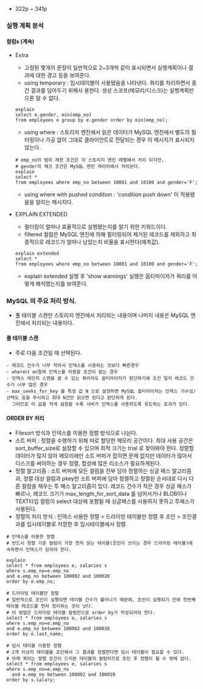 - 322p ~ 341p

### 실행 계획 분석
#### 컬럼s (계속)
- Extra
    - 고정된 몇개의 문장이 일반적으로 2~3개씩 같이 표시되면서 실행계획이나 결과에 대한 경고 등을 보여준다.
    - using temporary : 임시테이블이 사용됐음을 나타낸다. 쿼리를 처리하면서 중간 결과를 담아두기 위해사 용한다. 생성 스코프(메모리/디스크)는 실행계획만으론 알 수 없다.
    ```mysql
    explain
    select e.gender, min(emp_no)
    from employees e group by e.gender order by min(emp_no);
    ```
    - using where : 스토리지 엔진에서 읽은 데이터가 MySQL 엔진에서 별도의 필터링이나 가공 없이
    그대로 클라이언트로 전달되는 경우 이 메시지가 표시되지 않는다.
    ```mysql
    # emp_no의 범위 제한 조건은 각 스토리지 엔진 레벨에서 처리 되지만,
    # gender의 체크 조건은 MySQL 엔진 레이어에서 처리된다.
    explain
    select *
    from employees where emp_no between 10001 and 10100 and gender='F';
    ```
    - using where with pushed condition : 'condition push down' 이 적용됐음을 알리는 메시지다.
     
- EXPLAIN EXTENDED
    - 필터링이 얼마나 효율적으로 실행됐는지를 알기 위한 키워드이다.
    - filtered 컬럼은 MySQL 엔진에 의해 필터링되어 제거된 레코드를 제외하고 최종적으로 레코드가 얼마나 남았는지 비율을 표시한다(예측값).
    ```mysql
    explain extended
    select *
    from employees where emp_no between 10001 and 10100 and gender='F';
    ```
    - explain extended 실행 후 'show warnings' 실행은 옵티마이저가 쿼리를 어떻게 해석했는지를 보여준다.
    
### MySQL 의 주요 처리 방식.
- 풀 테이블 스캔만 스토리지 엔진에서 처리되는 내용이며 나머지 내용은 MySQL 엔진에서 처리되는 내용이다. 

#### 풀 테이블 스캔 
- 주로 다음 조건일 때 선택된다.
```
- 레코드 건수가 너무 작아서 인덱스를 사용하는 것보다 빠른경우
- where나 on절에 인덱스를 이용할 조건이 없는 경우
- 인덱스 레인지 스캔을 쓸 수 있는 쿼리라도 옵티마이저가 판단하기에 조건 일치 레코드 건수가 너무 많은 경우
- max_seeks_for_key 를 특정 값 N 으로 설정하면 MySQL 옵티마이저는 인덱스 기수성/선택도 등을 무시하고 최대 N건만 읽으면 된다고 판단하게 된다.
  그러므로 이 값을 적게 설정할 수록 서버가 인덱스를 사용하도록 유도하는 효과가 있다.
```

#### ORDER BY 처리 
- Filesort 방식과 인덱스를 이용한 정렬 방식으로 나뉜다.
- 소트 버퍼 : 정렬을 수행하기 위해 따로 할당한 메모리 공간이다. 최대 사용 공간은 sort_buffer_size로 설정할 수 있으며 최적 크기는 trial 로 찾아봐야 한다.
        정렬할 데이터가 많지 않아 메모리에만 소트 버퍼가 잡히면 문제 없지만 데이터가 많아서 디스크를 써야하는 경우 정렬, 합성에 많은 리소스가 필요하게된다.
- 정렬 알고리즘 : 소트 버퍼에 모든 컬럼을 전부 담아 정렬하는 싱글 패스 알고리즘과, 정렬 대상 컬럼과 pkey만 소트 버퍼에 담아 정렬하고 정렬된 순서대로 다시 다른 컬럼을 채우는 투 패스 알고리즘이 있다.
        레코드 건수가 작은 경우 싱글 패스가 빠르나, 레코드 크기가 max_length_for_sort_data 를 넘어서거나 BLOB이나 TEXT타입 컬럼이 select 대상에 포함될 때 싱글패스를 사용하지 못하고 투패스가 사용된다. 
- 정렬의 처리 방식 : 인덱스 사용한 정렬 > 드라이빙 테이블만 정렬 후 조인 > 조인결과를 임시테이블로 저장한 후 임시테이블에서 정렬.
```mysql
# 인덱스를 이용한 정렬
# 반드시 정렬 기준 컬럼이 가장 먼저 읽는 테이블(조인이 쓰이는 경우 드라이빙 테이블)에 속하면서 인덱스가 있어야 한다.

explain
select * from employees e, salaries s
where s.emp_no=e.emp_no
and e.emp_no between 100002 and 100020
order by e.emp_no;
```
```mysql
# 드라이빙 테이블만 정렬
# 일반적으로 조인이 실행되면 테이블 건수가 불어나기 때문에, 조인이 실행되기 전에 첫번째 테이블 레코드를 먼저 정리하는 것이 낫다.
# 이 방법은 드라이빙 테이블 칼럼만으로 order by가 작성되어야 한다.
select * from employees e, salaries s
where s.emp_no=e.emp_no
and e.emp_no between 100002 and 100010
order by e.last_name;
```
```mysql
# 임시 테이블 이용한 정렬
# 2개 이상의 테이블을 조인해서 그 결과를 정렬한다면 임시 테이블이 필요할 수 있다.
# 아래 쿼리는 정렬 조건이 드리븐 테이블의 컬럼이므로 조인 후 정렬이 될 수 밖에 없다.
select * from employees e, salaries s
where s.emp_no=e.emp_no
  and e.emp_no between 100002 and 100010
order by s.salary;
``` 
